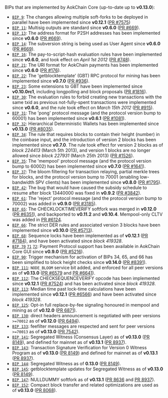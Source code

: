 BIPs that are implemented by AokChain Core (up-to-date up to **v0.13.0**):

* [`BIP 9`](https://github.com/aokchain/bips/blob/master/bip-0009.mediawiki): The changes allowing multiple soft-forks to be deployed in parallel have been implemented since **v0.12.1**  ([PR #7575](https://github.com/AokChain/AokChain/pull/7575))
* [`BIP 11`](https://github.com/aokchain/bips/blob/master/bip-0011.mediawiki): Multisig outputs are standard since **v0.6.0** ([PR #669](https://github.com/AokChain/AokChain/pull/669)).
* [`BIP 13`](https://github.com/aokchain/bips/blob/master/bip-0013.mediawiki): The address format for P2SH addresses has been implemented since **v0.6.0** ([PR #669](https://github.com/AokChain/AokChain/pull/669)).
* [`BIP 14`](https://github.com/aokchain/bips/blob/master/bip-0014.mediawiki): The subversion string is being used as User Agent since **v0.6.0** ([PR #669](https://github.com/AokChain/AokChain/pull/669)).
* [`BIP 16`](https://github.com/aokchain/bips/blob/master/bip-0016.mediawiki): The pay-to-script-hash evaluation rules have been implemented since **v0.6.0**, and took effect on *April 1st 2012* ([PR #748](https://github.com/AokChain/AokChain/pull/748)).
* [`BIP 21`](https://github.com/aokchain/bips/blob/master/bip-0021.mediawiki): The URI format for AokChain payments has been implemented since **v0.6.0** ([PR #176](https://github.com/AokChain/AokChain/pull/176)).
* [`BIP 22`](https://github.com/aokchain/bips/blob/master/bip-0022.mediawiki): The 'getblocktemplate' (GBT) RPC protocol for mining has been implemented since **v0.7.0** ([PR #936](https://github.com/AokChain/AokChain/pull/936)).
* [`BIP 23`](https://github.com/aokchain/bips/blob/master/bip-0023.mediawiki): Some extensions to GBT have been implemented since **v0.10.0rc1**, including longpolling and block proposals ([PR #1816](https://github.com/AokChain/AokChain/pull/1816)).
* [`BIP 30`](https://github.com/aokchain/bips/blob/master/bip-0030.mediawiki): The evaluation rules to forbid creating new transactions with the same txid as previous not-fully-spent transactions were implemented since **v0.6.0**, and the rule took effect on *March 15th 2012* ([PR #915](https://github.com/AokChain/AokChain/pull/915)).
* [`BIP 31`](https://github.com/aokchain/bips/blob/master/bip-0031.mediawiki): The 'pong' protocol message (and the protocol version bump to 60001) has been implemented since **v0.6.1** ([PR #1081](https://github.com/AokChain/AokChain/pull/1081)).
* [`BIP 32`](https://github.com/aokchain/bips/blob/master/bip-0032.mediawiki): Hierarchical Deterministic Wallets has been implemented since **v0.13.0** ([PR #8035](https://github.com/AokChain/AokChain/pull/8035)).
* [`BIP 34`](https://github.com/aokchain/bips/blob/master/bip-0034.mediawiki): The rule that requires blocks to contain their height (number) in the coinbase input, and the introduction of version 2 blocks has been implemented since **v0.7.0**. The rule took effect for version 2 blocks as of *block 224413* (March 5th 2013), and version 1 blocks are no longer allowed since *block 227931* (March 25th 2013) ([PR #1526](https://github.com/AokChain/AokChain/pull/1526)).
* [`BIP 35`](https://github.com/aokchain/bips/blob/master/bip-0035.mediawiki): The 'mempool' protocol message (and the protocol version bump to 60002) has been implemented since **v0.7.0** ([PR #1641](https://github.com/AokChain/AokChain/pull/1641)).
* [`BIP 37`](https://github.com/aokchain/bips/blob/master/bip-0037.mediawiki): The bloom filtering for transaction relaying, partial merkle trees for blocks, and the protocol version bump to 70001 (enabling low-bandwidth SPV clients) has been implemented since **v0.8.0** ([PR #1795](https://github.com/AokChain/AokChain/pull/1795)).
* [`BIP 42`](https://github.com/aokchain/bips/blob/master/bip-0042.mediawiki): The bug that would have caused the subsidy schedule to resume after block 13440000 was fixed in **v0.9.2** ([PR #3842](https://github.com/AokChain/AokChain/pull/3842)).
* [`BIP 61`](https://github.com/aokchain/bips/blob/master/bip-0061.mediawiki): The 'reject' protocol message (and the protocol version bump to 70002) was added in **v0.9.0** ([PR #3185](https://github.com/AokChain/AokChain/pull/3185)).
* [`BIP 65`](https://github.com/aokchain/bips/blob/master/bip-0065.mediawiki): The CHECKLOCKTIMEVERIFY softfork was merged in **v0.12.0** ([PR #6351](https://github.com/AokChain/AokChain/pull/6351)), and backported to **v0.11.2** and **v0.10.4**. Mempool-only CLTV was added in [PR #6124](https://github.com/AokChain/AokChain/pull/6124).
* [`BIP 66`](https://github.com/aokchain/bips/blob/master/bip-0066.mediawiki): The strict DER rules and associated version 3 blocks have been implemented since **v0.10.0** ([PR #5713](https://github.com/AokChain/AokChain/pull/5713)).
* [`BIP 68`](https://github.com/aokchain/bips/blob/master/bip-0068.mediawiki): Sequence locks have been implemented as of **v0.12.1**  ([PR #7184](https://github.com/AokChain/AokChain/pull/7184)), and have been activated since *block 419328*.
* [`BIP 70`](https://github.com/aokchain/bips/blob/master/bip-0070.mediawiki) [`71`](https://github.com/aokchain/bips/blob/master/bip-0071.mediawiki) [`72`](https://github.com/aokchain/bips/blob/master/bip-0072.mediawiki): Payment Protocol support has been available in AokChain Core GUI since **v0.9.0** ([PR #5216](https://github.com/AokChain/AokChain/pull/5216)).
* [`BIP 90`](https://github.com/aokchain/bips/blob/master/bip-0090.mediawiki): Trigger mechanism for activation of BIPs 34, 65, and 66 has been simplified to block height checks since **v0.14.0** ([PR #8391](https://github.com/AokChain/AokChain/pull/8391)).
* [`BIP 111`](https://github.com/aokchain/bips/blob/master/bip-0111.mediawiki): `NODE_BLOOM` service bit added, and enforced for all peer versions as of **v0.13.0** ([PR #6579](https://github.com/AokChain/AokChain/pull/6579) and [PR #6641](https://github.com/AokChain/AokChain/pull/6641)).
* [`BIP 112`](https://github.com/aokchain/bips/blob/master/bip-0112.mediawiki): The CHECKSEQUENCEVERIFY opcode has been implemented since **v0.12.1** ([PR #7524](https://github.com/AokChain/AokChain/pull/7524)) and has been activated since *block 419328*.
* [`BIP 113`](https://github.com/aokchain/bips/blob/master/bip-0113.mediawiki): Median time past lock-time calculations have been implemented since **v0.12.1** ([PR #6566](https://github.com/AokChain/AokChain/pull/6566)) and have been activated since *block 419328*.
* [`BIP 125`](https://github.com/aokchain/bips/blob/master/bip-0125.mediawiki): Opt-in full replace-by-fee signaling honoured in mempool and mining as of **v0.12.0** ([PR 6871](https://github.com/AokChain/AokChain/pull/6871)).
* [`BIP 130`](https://github.com/aokchain/bips/blob/master/bip-0130.mediawiki): direct headers announcement is negotiated with peer versions `>=70012` as of **v0.12.0** ([PR 6494](https://github.com/AokChain/AokChain/pull/6494)).
* [`BIP 133`](https://github.com/aokchain/bips/blob/master/bip-0133.mediawiki): feefilter messages are respected and sent for peer versions `>=70013` as of **v0.13.0** ([PR 7542](https://github.com/AokChain/AokChain/pull/7542)).
* [`BIP 141`](https://github.com/aokchain/bips/blob/master/bip-0141.mediawiki): Segregated Witness (Consensus Layer) as of **v0.13.0** ([PR 8149](https://github.com/AokChain/AokChain/pull/8149)), and defined for mainnet as of **v0.13.1** ([PR 8937](https://github.com/AokChain/AokChain/pull/8937)).
* [`BIP 143`](https://github.com/aokchain/bips/blob/master/bip-0143.mediawiki): Transaction Signature Verification for Version 0 Witness Program as of **v0.13.0** ([PR 8149](https://github.com/AokChain/AokChain/pull/8149)) and defined for mainnet as of **v0.13.1** ([PR 8937](https://github.com/AokChain/AokChain/pull/8937)).
* [`BIP 144`](https://github.com/aokchain/bips/blob/master/bip-0144.mediawiki): Segregated Witness as of **0.13.0** ([PR 8149](https://github.com/AokChain/AokChain/pull/8149)).
* [`BIP 145`](https://github.com/aokchain/bips/blob/master/bip-0145.mediawiki): getblocktemplate updates for Segregated Witness as of **v0.13.0** ([PR 8149](https://github.com/AokChain/AokChain/pull/8149)).
* [`BIP 147`](https://github.com/aokchain/bips/blob/master/bip-0147.mediawiki): NULLDUMMY softfork as of **v0.13.1** ([PR 8636](https://github.com/AokChain/AokChain/pull/8636) and [PR 8937](https://github.com/AokChain/AokChain/pull/8937)).
* [`BIP 152`](https://github.com/aokchain/bips/blob/master/bip-0152.mediawiki): Compact block transfer and related optimizations are used as of **v0.13.0** ([PR 8068](https://github.com/AokChain/AokChain/pull/8068)).
